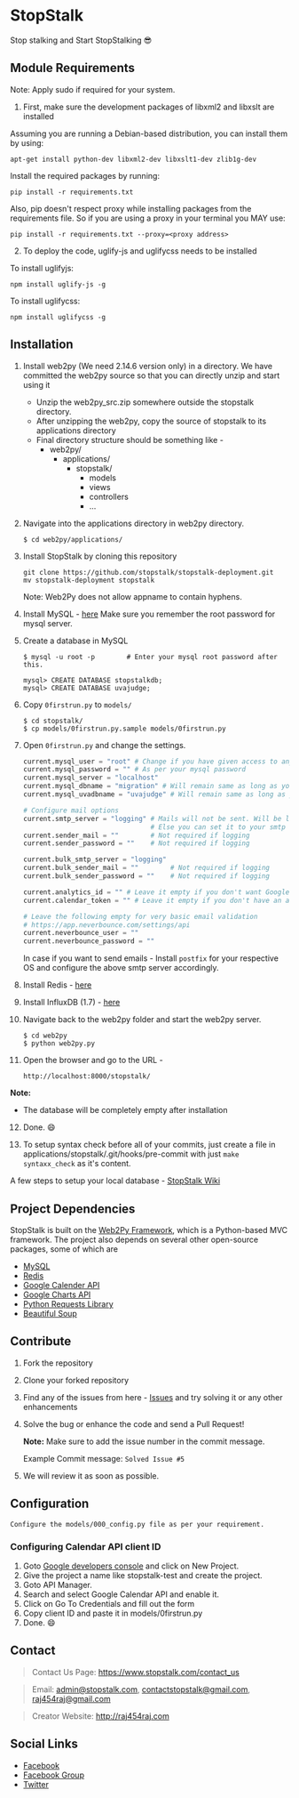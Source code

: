 # StopStalk

Stop stalking and Start StopStalking :sunglasses:

## Module Requirements

Note: Apply sudo if required for your system.

1. First, make sure the development packages of libxml2 and libxslt are installed

Assuming you are running a Debian-based distribution, you can install them by using:

```
apt-get install python-dev libxml2-dev libxslt1-dev zlib1g-dev
```

Install the required packages by running:

```
pip install -r requirements.txt
```

Also, pip doesn't respect proxy while installing packages from the requirements file. So if you are using a proxy in your terminal you MAY use:

```
pip install -r requirements.txt --proxy=<proxy address>
```

2. To deploy the code, uglify-js and uglifycss needs to be installed

To install uglifyjs:

```
npm install uglify-js -g
```

To install uglifycss:

```
npm install uglifycss -g
```

## Installation

1. Install web2py (We need 2.14.6 version only) in a directory. We have committed the web2py source so that you can directly unzip and start using it

   - Unzip the web2py_src.zip somewhere outside the stopstalk directory.
   - After unzipping the web2py, copy the source of stopstalk to its applications directory
   - Final directory structure should be something like -
     - web2py/
       - applications/
         - stopstalk/
           - models
           - views
           - controllers
           - ...

2. Navigate into the applications directory in web2py directory.

   ```
   $ cd web2py/applications/
   ```

3. Install StopStalk by cloning this repository

   ```
   git clone https://github.com/stopstalk/stopstalk-deployment.git
   mv stopstalk-deployment stopstalk
   ```

   Note: Web2Py does not allow appname to contain hyphens.

4. Install MySQL - [here](http://dev.mysql.com/downloads/)
   Make sure you remember the root password for mysql server.

5. Create a database in MySQL

   ```
   $ mysql -u root -p        # Enter your mysql root password after this.

   mysql> CREATE DATABASE stopstalkdb;
   mysql> CREATE DATABASE uvajudge;
   ```

6. Copy `0firstrun.py` to `models/`

   ```
   $ cd stopstalk/
   $ cp models/0firstrun.py.sample models/0firstrun.py
   ```

7. Open `0firstrun.py` and change the settings.

   ```python
   current.mysql_user = "root" # Change if you have given access to any other user in mysql
   current.mysql_password = "" # As per your mysql password
   current.mysql_server = "localhost"
   current.mysql_dbname = "migration" # Will remain same as long as you followed 5.
   current.mysql_uvadbname = "uvajudge" # Will remain same as long as you followed 5.

   # Configure mail options
   current.smtp_server = "logging" # Mails will not be sent. Will be logged where the web2py server is running
                                   # Else you can set it to your smtp server.
   current.sender_mail = ""        # Not required if logging
   current.sender_password = ""    # Not required if logging

   current.bulk_smtp_server = "logging"
   current.bulk_sender_mail = ""        # Not required if logging
   current.bulk_sender_password = ""    # Not required if logging

   current.analytics_id = "" # Leave it empty if you don't want Google Analytics on Localhost
   current.calendar_token = "" # Leave it empty if you don't have an access token ID for Google Calendar API

   # Leave the following empty for very basic email validation
   # https://app.neverbounce.com/settings/api
   current.neverbounce_user = ""
   current.neverbounce_password = ""
   ```

   In case if you want to send emails - Install `postfix` for your respective OS and configure the above smtp server accordingly.

8. Install Redis - [here](https://www.digitalocean.com/community/tutorials/how-to-install-and-secure-redis-on-ubuntu-18-04)

9. Install InfluxDB (1.7) - [here](https://docs.influxdata.com/influxdb/v1.7/introduction/installation/)

10. Navigate back to the web2py folder and start the web2py server.

    ```
    $ cd web2py
    $ python web2py.py
    ```

11. Open the browser and go to the URL -

    `http://localhost:8000/stopstalk/`

**Note:**

- The database will be completely empty after installation

12. Done. :smile:

13. To setup syntax check before all of your commits, just create a file in applications/stopstalk/.git/hooks/pre-commit with just `make syntaxx_check` as it's content.

A few steps to setup your local database - [StopStalk Wiki](https://github.com/stopstalk/stopstalk-deployment/wiki/Setup-basic-database-tables-locally)

## Project Dependencies

StopStalk is built on the [Web2Py Framework](http://www.web2py.com), which is a Python-based MVC framework.
The project also depends on several other open-source packages, some of which are

- [MySQL](http://www.mysql.com)
- [Redis](https://www.digitalocean.com/community/tutorials/how-to-install-and-configure-redis-on-ubuntu-16-04)
- [Google Calender API](https://developers.google.com/google-apps/calendar/)
- [Google Charts API](https://developers.google.com/chart/)
- [Python Requests Library](http://docs.python-requests.org/en/master/)
- [Beautiful Soup](https://www.crummy.com/software/BeautifulSoup/)

## Contribute

1. Fork the repository
2. Clone your forked repository
3. Find any of the issues from here - [Issues](https://github.com/stopstalk/stopstalk-deployment/issues) and try solving it
   or any other enhancements
4. Solve the bug or enhance the code and send a Pull Request!

   **Note:** Make sure to add the issue number in the commit message.

   Example Commit message: `Solved Issue #5`

5. We will review it as soon as possible.

## Configuration

    Configure the models/000_config.py file as per your requirement.

### Configuring Calendar API client ID

1. Goto [Google developers console](https://console.developers.google.com/) and click on New Project.
2. Give the project a name like stopstalk-test and create the project.
3. Goto API Manager.
4. Search and select Google Calendar API and enable it.
5. Click on Go To Credentials and fill out the form
6. Copy client ID and paste it in models/0firstrun.py
7. Done. :smile:

## Contact

> Contact Us Page: https://www.stopstalk.com/contact_us

> Email: admin@stopstalk.com, contactstopstalk@gmail.com, raj454raj@gmail.com

> Creator Website: http://raj454raj.com

## Social Links

- [Facebook](https://www.facebook.com/stopstalkcommunity/)
- [Facebook Group](https://www.facebook.com/groups/stopstalk/)
- [Twitter](https://twitter.com/stop_stalk)